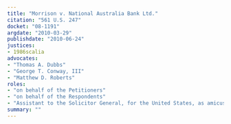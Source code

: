 ```yaml
---
title: "Morrison v. National Australia Bank Ltd."
citation: "561 U.S. 247"
docket: "08-1191"
argdate: "2010-03-29"
publishdate: "2010-06-24"
justices:
- 1986scalia
advocates:
- "Thomas A. Dubbs"
- "George T. Conway, III"
- "Matthew D. Roberts"
roles:
- "on behalf of the Petitioners"
- "on behalf of the Respondents"
- "Assistant to the Solicitor General, for the United States, as amicus curiae, supporting the Respondents"
summary: ""
---
```


